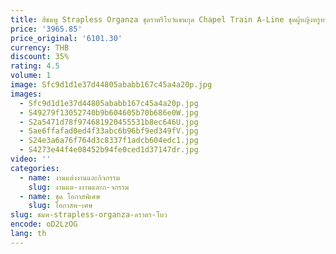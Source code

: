 ```yaml
---
title: สีชมพู Strapless Organza ชุดราตรีโบว์แขนกุด Chapel Train A-Line ชุดผู้หญิงหรูหราชุดราตรีสําหรับงานปาร์ตี้อย่างเป็นทางการ
price: '3965.85'
price_original: '6101.30'
currency: THB
discount: 35%
rating: 4.5
volume: 1
image: Sfc9d1d1e37d44805ababb167c45a4a20p.jpg
images:
  - Sfc9d1d1e37d44805ababb167c45a4a20p.jpg
  - S49279f13052740b9b604605b70b686e0W.jpg
  - S2a5471d78f974681920455531b8ec646U.jpg
  - Sae6ffafad0ed4f33abc6b96bf9ed349fV.jpg
  - S24e3a6a76f764d3c8337f1adcb604edc1.jpg
  - S4273e44f4e08452b94fe0ced1d37147dr.jpg
video: ''
categories:
  - name: งานแต่งงานและกิจกรรม
    slug: งานแต-งงานและก-จกรรม
  - name: ชุด โอกาสพิเศษ
    slug: โอกาสพ-เศษ
slug: ชมพ-strapless-organza-ดราตร-โบว
encode: oD2LzOG
lang: th
---
```

  